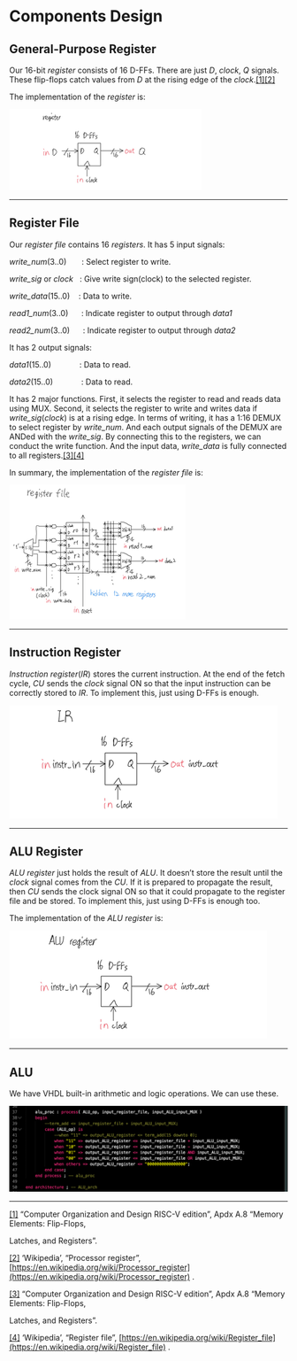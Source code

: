 # Components Design

## **General-Purpose Register**

Our 16-bit *register* consists of 16 D-FFs. There are just *D*, *clock*, *Q* signals. These flip-flops catch values from *D* at the rising edge of the *clock*.[[1]](#_ftn1)<a id="_ftnref1">[[2]](#_ftn2)<a id="_ftnref2">

The implementation of the *register* is:

![Components%20Design%209e8ffb82148147ce84a4e5a60ddf1300/Untitled.png](Components%20Design%209e8ffb82148147ce84a4e5a60ddf1300/Untitled.png)

---

## **Register File**

Our *register file* contains 16 *registers*. It has 5 input signals:

*write_num*(3..0)       : Select register to write.

*write_sig* or *clock*   : Give write sign(clock) to the selected register.

*write_data*(15..0)    : Data to write.

*read1_num*(3..0)      : Indicate register to output through *data1*

*read2_num*(3..0)      : Indicate register to output through *data2*

It has 2 output signals:

*data1*(15..0)             : Data to read.

*data2*(15..0)             : Data to read.

It has 2 major functions. First, it selects the register to read and reads data using MUX. Second, it selects the register to write and writes data if *write_sig*(*clock*) is at a rising edge. In terms of writing, it has a 1:16 DEMUX to select register by *write_num*. And each output signals of the DEMUX are ANDed with the *write_sig*. By connecting this to the registers, we can conduct the write function. And the input data, *write_data* is fully connected to all registers.[[3]](#_ftn3)<a id="_ftnref3">[[4]](#_ftn4)<a id="_ftnref4">

In summary, the implementation of the *register file* is:

![Components%20Design%209e8ffb82148147ce84a4e5a60ddf1300/Untitled%201.png](Components%20Design%209e8ffb82148147ce84a4e5a60ddf1300/Untitled%201.png)

---

## **Instruction Register**

*Instruction register*(*IR*) stores the current instruction. At the end of the fetch cycle, *CU* sends the *clock* signal ON so that the input instruction can be correctly stored to *IR*. To implement this, just using D-FFs is enough.

![Components%20Design%209e8ffb82148147ce84a4e5a60ddf1300/Untitled%202.png](Components%20Design%209e8ffb82148147ce84a4e5a60ddf1300/Untitled%202.png)

---

## **ALU Register**

*ALU register* just holds the result of *ALU*. It doesn’t store the result until the *clock* signal comes from the *CU*. If it is prepared to propagate the result, then *CU* sends the clock signal ON so that it could propagate to the register file and be stored. To implement this, just using D-FFs is enough too.

The implementation of the *ALU register* is:

![Components%20Design%209e8ffb82148147ce84a4e5a60ddf1300/Untitled%203.png](Components%20Design%209e8ffb82148147ce84a4e5a60ddf1300/Untitled%203.png)

---

## **ALU**

We have VHDL built-in arithmetic and logic operations. We can use these.

![Components%20Design%209e8ffb82148147ce84a4e5a60ddf1300/Untitled%204.png](Components%20Design%209e8ffb82148147ce84a4e5a60ddf1300/Untitled%204.png)

---

[[1]](#_ftnref1)<a id="_ftn1"> “Computer Organization and Design RISC-V edition”, Apdx A.8 “Memory Elements: Flip-Flops,

Latches, and Registers”.

[[2]](#_ftnref2)<a id="_ftn2"> ‘Wikipedia’, “Processor register”, [https://en.wikipedia.org/wiki/Processor_register](https://en.wikipedia.org/wiki/Processor_register) .

[[3]](#_ftnref3)<a id="_ftn3"> “Computer Organization and Design RISC-V edition”, Apdx A.8 “Memory Elements: Flip-Flops,

Latches, and Registers”.

[[4]](#_ftnref4)<a id="_ftn4"> ‘Wikipedia’, “Register file”, [https://en.wikipedia.org/wiki/Register_file](https://en.wikipedia.org/wiki/Register_file) .